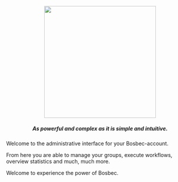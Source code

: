 <p align='center' style='text-align:center; width:100%;' width='100%'>
  <img src="http://bosbec.io/res/bosbec_navbar_logo_svg.svg" style='width:300px;' width='300px'/>
  
  ##### <center>As powerful and complex as it is simple and intuitive.</center>
  
</p>



Welcome to the administrative interface for your Bosbec-account.

From here you are able to manage your groups, execute workflows, overview statistics and much, much more.



Welcome to experience the power of Bosbec.
